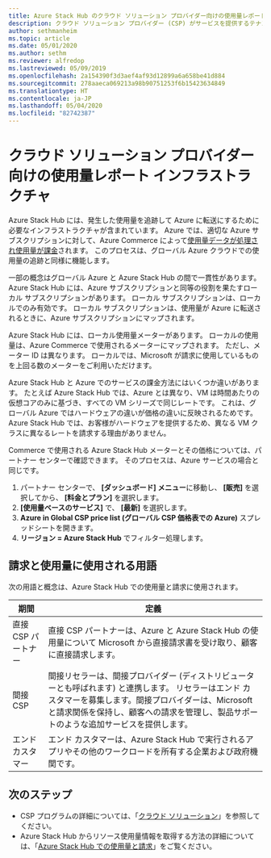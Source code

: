```yaml
---
title: Azure Stack Hub のクラウド ソリューション プロバイダー向けの使用量レポート インフラストラクチャ
description: クラウド ソリューション プロバイダー (CSP) がサービスを提供するテナントの使用量を追跡するために使用される使用量レポート インフラストラクチャについて説明します。
author: sethmanheim
ms.topic: article
ms.date: 05/01/2020
ms.author: sethm
ms.reviewer: alfredop
ms.lastreviewed: 05/09/2019
ms.openlocfilehash: 2a154390f3d3aef4af93d12899a6a658be41d884
ms.sourcegitcommit: 278aaeca069213a98b90751253f6b15423634849
ms.translationtype: HT
ms.contentlocale: ja-JP
ms.lasthandoff: 05/04/2020
ms.locfileid: "82742387"
---
```

# <a name="usage-reporting-infrastructure-for-cloud-solution-providers"></a>クラウド ソリューション プロバイダー向けの使用量レポート インフラストラクチャ

Azure Stack Hub には、発生した使用量を追跡して Azure に転送にするために必要なインフラストラクチャが含まれています。 Azure では、適切な Azure サブスクリプションに対して、Azure Commerce によって[使用量データが処理され使用量が課金](azure-stack-billing-and-chargeback.md)されます。 このプロセスは、グローバル Azure クラウドでの使用量の追跡と同様に機能します。

一部の概念はグローバル Azure と Azure Stack Hub の間で一貫性があります。 Azure Stack Hub には、Azure サブスクリプションと同等の役割を果たすローカル サブスクリプションがあります。 ローカル サブスクリプションは、ローカルでのみ有効です。 ローカル サブスクリプションは、使用量が Azure に転送されるときに、Azure サブスクリプションにマップされます。

Azure Stack Hub には、ローカル使用量メーターがあります。 ローカルの使用量は、Azure Commerce で使用されるメーターにマップされます。 ただし、メーター ID は異なります。 ローカルでは、Microsoft が請求に使用しているものを上回る数のメーターをご利用いただけます。

Azure Stack Hub と Azure でのサービスの課金方法にはいくつか違いがあります。 たとえば Azure Stack Hub では、Azure とは異なり、VM は時間あたりの仮想コアのみに基づき、すべての VM シリーズで同じレートです。 これは、グローバル Azure ではハードウェアの違いが価格の違いに反映されるためです。 Azure Stack Hub では、お客様がハードウェアを提供するため、異なる VM クラスに異なるレートを請求する理由がありません。

Commerce で使用される Azure Stack Hub メーターとその価格については、パートナー センターで確認できます。 そのプロセスは、Azure サービスの場合と同じです。

1. パートナー センターで、 **[ダッシュボード] メニュー**に移動し、 **[販売]** を選択してから、 **[料金とプラン]** を選択します。
2. **[使用量ベースのサービス]** で、 **[最新]** を選択します。
3. **Azure in Global CSP price list (グローバル CSP 価格表での Azure)** スプレッドシートを開きます。
4. **リージョン = Azure Stack Hub** でフィルター処理します。

## <a name="terms-used-for-billing-and-usage"></a>請求と使用量に使用される用語

次の用語と概念は、Azure Stack Hub での使用量と請求に使用されます。

| 期間 | 定義 |
| --- | --- |
| 直接 CSP パートナー | 直接 CSP パートナーは、Azure と Azure Stack Hub の使用量について Microsoft から直接請求書を受け取り、顧客に直接請求します。 |
| 間接 CSP | 間接リセラーは、間接プロバイダー (ディストリビューターとも呼ばれます) と連携します。 リセラーはエンド カスタマーを募集します。間接プロバイダーは、Microsoft と請求関係を保持し、顧客への請求を管理し、製品サポートのような追加サービスを提供します。 |
| エンド カスタマー | エンド カスタマーは、Azure Stack Hub で実行されるアプリやその他のワークロードを所有する企業および政府機関です。 |

## <a name="next-steps"></a>次のステップ

- CSP プログラムの詳細については、「[クラウド ソリューション](https://partner.microsoft.com/solutions/microsoft-cloud-solutions)」を参照してください。
- Azure Stack Hub からリソース使用量情報を取得する方法の詳細については、「[Azure Stack Hub での使用量と請求](azure-stack-billing-and-chargeback.md)」をご覧ください。
